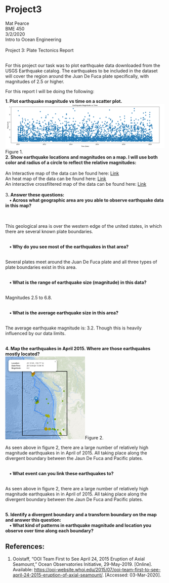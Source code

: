 # Project3
Mat Pearce<br>
BME 450<br>
3/2/2020<br>
Intro to Ocean Engineering<br>
<br>
Project 3: Plate Tectonics Report<br>
<br>
<p>
For this project our task was to plot earthquake data downloaded from the USGS Earthquake catalog. The earthquakes to be included in the dataset will cover the region around the Juan De Fuca plate specifically, with magnitudes of 2.5 or higher.
</p>
<p>
For this report I will be doing the following:
</p>
<b>1. Plot earthquake magnitude vs time on a scatter plot.</b><br>
<img alt="MagVsTime?" src=Images/magvsdate.PNG>Figure 1.<br>
<b>2. Show earthquake locations and magnitudes on a map. I will use both color and radius of a circle to reflect the relative magnitudes:</b><br>
<br>
An Interactive map of the data can be found here: <a href="https://carpetmat.github.io/Project3/TimedGeojson.html" target="_blank">Link</a><br>
An heat map of the data can be found here: <a href="https://carpetmat.github.io/Project3/Heatmap.html" target="_blank">Link</a><br>
An interactive crossfiltered map of the data can be found here: <a href="https://carpetmat.github.io/Project3/CrossFilter.html" target="_blank">Link</a><br>
<br>
3<b>. Answer these questions:</b><br>
<b>&nbsp;&nbsp;&nbsp;&nbsp;• Across what geographic area are you able to observe earthquake data in this map?</b><br><br>
<br><p>This geological area is over the western edge of the united states, in which there are several known plate boundaries.</p><br>
<b>&nbsp;&nbsp;&nbsp;&nbsp;• Why do you see most of the earthquakes in that area?</b><br>
<br><p>Several plates meet around the Juan De Fuca plate and all three types of plate boundaries exist in this area.</p><br>
<b>&nbsp;&nbsp;&nbsp;&nbsp;• What is the range of earthquake size (magnitude) in this data?</b><br>
<br><p>Magnitudes 2.5 to 6.8.</p><br>
<b>&nbsp;&nbsp;&nbsp;&nbsp;• What is the average earthquake size in this area?</b><br>
<br><p>The average earthquake magnitude is: 3.2. Though this is heavily influenced by our data limits.</p><br>
<b>4. Map the earthquakes in April 2015. Where are those earthquakes mostly located?</b><br>
<img width="50%" height="50%" alt="Did it work?" src=Images/2015_04.PNG>Figure 2.
<br><p>As seen above in figure 2, there are a large number of relatively high magnitude earthquakes in in April of 2015. All taking place along the divergent boundary between the Jaun De Fuca and Pacific plates.</p><br>
<b>&nbsp;&nbsp;&nbsp;&nbsp;• What event can you link these earthquakes to?</b><br>
<br><p>As seen above in figure 2, there are a large number of relatively high magnitude earthquakes in in April of 2015. All taking place along the divergent boundary between the Jaun De Fuca and Pacific plates.</p><br>
<b>5. Identify a divergent boundary and a transform boundary on the map and answer this question:</b><br>
<b>&nbsp;&nbsp;&nbsp;&nbsp;• What kind of patterns in earthquake magnitude and location you observe over time along each boundary?</b><br>

## References:
1. Ooistaff, “OOI Team First to See April 24, 2015 Eruption of Axial Seamount,” Ocean Observatories Initiative, 29-May-2019. [Online]. Available: https://ooi-website.whoi.edu/2015/07/ooi-team-first-to-see-april-24-2015-eruption-of-axial-seamount/. [Accessed: 03-Mar-2020].
